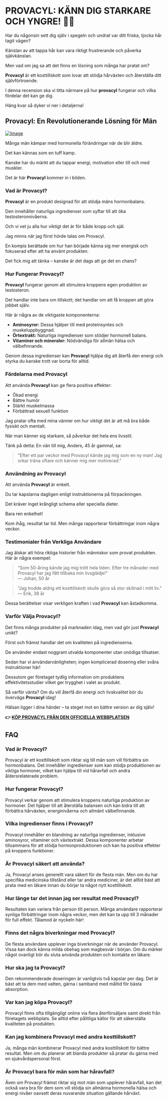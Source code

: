 # PROVACYL: KÄNN DIG STARKARE OCH YNGRE! 💪✨

Har du någonsin sett dig själv i spegeln och undrat var ditt friska, tjocka hår tagit vägen? 

Känslan av att tappa hår kan vara riktigt frustrerande och påverka självkänslan. 

Men vad om jag sa att det finns en lösning som många har pratat om? 

**Provacyl** är ett kosttillskott som lovar att stödja hårväxten och återställa ditt självförtroende. 

I denna recension ska vi titta närmare på hur **provacyl** fungerar och vilka fördelar det kan ge dig. 

Häng kvar så dyker vi ner i detaljerna!

## Provacyl: En Revolutionerande Lösning för Män

[![Image](https://www2.sellhealth.com/292/provacyl_300x250.jpg)](https://gchaffi.com/XPts2tWk)

Många män kämpar med hormonella förändringar när de blir äldre. 

Det kan kännas som en tuff kamp.

Kanske har du märkt att du tappar energi, motivation eller till och med muskler.

Det är här **Provacyl** kommer in i bilden.

### Vad är Provacyl?

**Provacyl** är en produkt designad för att stödja mäns hormonbalans. 

Den innehåller naturliga ingredienser som syftar till att öka testosteronnivåerna. 

Och vi vet ju alla hur viktigt det är för både kropp och själ.

Jag minns när jag först hörde talas om Provacyl. 

En kompis berättade om hur han började känna sig mer energisk och fokuserad efter att ha använt produkten. 

Det fick mig att tänka – kanske är det dags att ge det en chans?

### Hur Fungerar Provacyl?

**Provacyl** fungerar genom att stimulera kroppens egen produktion av testosteron. 

Det handlar inte bara om tillskott; det handlar om att få kroppen att göra jobbet själv.

Här är några av de viktigaste komponenterna:

- **Aminosyror:** Dessa hjälper till med proteinsyntes och muskeluppbyggnad.
- **Örtextrakt:** Naturliga ingredienser som stödjer hormonell balans.
- **Vitaminer och mineraler:** Nödvändiga för allmän hälsa och välbefinnande.

Genom dessa ingredienser kan **Provacyl** hjälpa dig att återfå den energi och styrka du kanske trott var borta för alltid.

### Fördelarna med Provacyl

Att använda **Provacyl** kan ge flera positiva effekter:

- Ökad energi
- Bättre humör
- Stärkt muskelmassa
- Förbättrad sexuell funktion

Jag pratar ofta med mina vänner om hur viktigt det är att må bra både fysiskt och mentalt. 

När man känner sig starkare, så påverkar det hela ens livsstil.

Tänk på detta: En vän till mig, Anders, 45 år gammal, sa:

> "Efter ett par veckor med Provacyl kände jag mig som en ny man! Jag orkar träna oftare och känner mig mer motiverad."

### Användning av Provacyl

Att använda **Provacyl** är enkelt. 

Du tar kapslarna dagligen enligt instruktionerna på förpackningen. 

Det kräver inget krångligt schema eller speciella dieter.

Bara ren enkelhet!

Kom ihåg, resultat tar tid. Men många rapporterar förbättringar inom några veckor.

### Testimonialer från Verkliga Användare

Jag älskar att höra riktiga historier från människor som provat produkten. Här är några exempel:

> "Som 50-åring kände jag mig trött hela tiden. Efter tre månader med Provacyl har jag fått tillbaka min livsglädje!"  
> — Johan, 50 år

> "Jag trodde aldrig ett kosttillskott skulle göra så stor skillnad i mitt liv."  
> — Erik, 38 år

Dessa berättelser visar verkligen kraften i vad **Provacyl** kan åstadkomma.

### Varför Välja Provacyl?

Det finns många produkter på marknaden idag, men vad gör just **Provacyl** unikt?

Först och främst handlar det om kvaliteten på ingredienserna. 

De använder endast noggrant utvalda komponenter utan onödiga tillsatser.

Sedan har vi användarvänligheten; ingen komplicerad dosering eller svåra instruktioner här!

Dessutom ger företaget tydlig information om produktens effektivitetsstudier vilket ger trygghet i valet av produkt.

Så varför vänta? Om du vill återfå din energi och livskvalitet bör du överväga **Provacyl** idag!

Hälsan ligger i dina händer – ta steget mot en bättre version av dig själv!



**👉 [KÖP PROVACYL FRÅN DEN OFFICIELLA WEBBPLATSEN](https://gchaffi.com/XPts2tWk)**

## FAQ

### Vad är Provacyl?
Provacyl är ett kosttillskott som riktar sig till män som vill förbättra sin hormonbalans. Det innehåller ingredienser som kan stödja produktionen av viktiga hormoner, vilket kan hjälpa till vid håravfall och andra åldersrelaterade problem.

### Hur fungerar Provacyl?
Provacyl verkar genom att stimulera kroppens naturliga produktion av hormoner. Det hjälper till att återställa balansen och kan bidra till att förbättra hårväxten, energinivåerna och allmänt välbefinnande.

### Vilka ingredienser finns i Provacyl?
Provacyl innehåller en blandning av naturliga ingredienser, inklusive aminosyror, vitaminer och växtextrakt. Dessa komponenter arbetar tillsammans för att stödja hormonproduktionen och kan ha positiva effekter på kroppens funktioner.

### Är Provacyl säkert att använda?
Ja, Provacyl anses generellt vara säkert för de flesta män. Men om du har specifika medicinska tillstånd eller tar andra mediciner, är det alltid bäst att prata med en läkare innan du börjar ta något nytt kosttillskott.

### Hur länge tar det innan jag ser resultat med Provacyl?
Resultaten kan variera från person till person. Många användare rapporterar synliga förbättringar inom några veckor, men det kan ta upp till 3 månader för full effekt. Tålamod är nyckeln här!

### Finns det några biverkningar med Provacyl?
De flesta användare upplever inga biverkningar när de använder Provacyl. Vissa kan dock känna milda obehag som magbesvär i början. Om du märker något ovanligt bör du sluta använda produkten och kontakta en läkare.

### Hur ska jag ta Provacyl?
Den rekommenderade doseringen är vanligtvis två kapslar per dag. Det är bäst att ta dem med vatten, gärna i samband med måltid för bästa absorption.

### Var kan jag köpa Provacyl?
Provacyl finns ofta tillgängligt online via flera återförsäljare samt direkt från företagets webbplats. Se alltid efter pålitliga källor för att säkerställa kvaliteten på produkten.

### Kan jag kombinera Provacyl med andra kosttillskott?
Ja, många män kombinerar Provacyl med andra kosttillskott för bättre resultat. Men om du planerar att blanda produkter så pratar du gärna med en sjukvårdspersonal först.

### Är Provacyl bara för män som har håravfall?
Även om Provacyl främst riktar sig mot män som upplever håravfall, kan det också vara bra för dem som vill stödja sin allmänna hormonella hälsa och energi nivåer oavsett deras nuvarande situation gällande hårväxt.